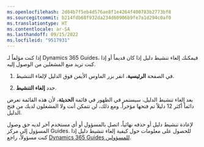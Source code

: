 ```yaml
---
ms.openlocfilehash: 2d04b7f5eb4d576ae8f1e4264f400783b2773bf8
ms.sourcegitcommit: b214fdb68f932da234d60906b9fe7a1d294c0af0
ms.translationtype: HT
ms.contentlocale: ar-SA
ms.lasthandoff: 09/15/2022
ms.locfileid: "9517931"
---
```

إذا كنت مؤلفاً لـ Dynamics 365 Guides، فيمكنك إلغاء تنشيط دليل إذا كان قديماً أو إذا كنت تريد منع المشغلين من الوصول إليه.

1. في الصفحة **الرئيسية**، انقر بزر الماوس الأيمن فوق الدليل لإلغاء التنشيط.

1. حدد **إلغاء التنشيط**.


بعد إلغاء تنشيط الدليل، سيستمر في الظهور في قائمة **الحديثة**، لأن هذه القائمة تعرض دائماً أكثر 12 دليلاً تم فتحها مؤخراً. ومع ذلك، لن تتمكن أنت ولا المشغلون لديك من فتح الدليل.

لإعادة تنشيط دليل أو حذفه نهائياً، اتصل بالمسؤول أو أي مستخدم آخر لديه حق وصول المسؤول إلى مركز Guides. للحصول على معلومات حول كيفية إلغاء تنشيط دليل إذا كنت مسؤولاً، راجع [Dynamics 365 Guides للمسؤولين](/training/modules/guides-administrator/?azure-portal=true).
